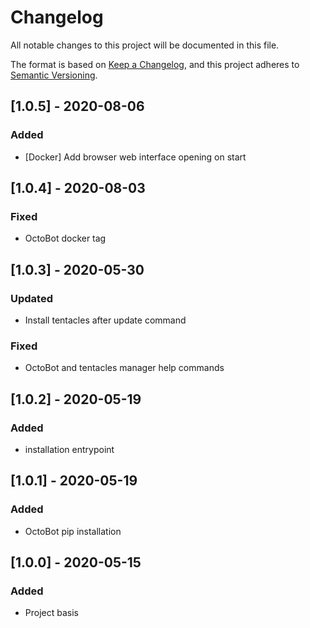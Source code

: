 # Changelog
All notable changes to this project will be documented in this file.

The format is based on [Keep a Changelog](https://keepachangelog.com/en/1.0.0/),
and this project adheres to [Semantic Versioning](https://semver.org/spec/v2.0.0.html).

## [1.0.5] - 2020-08-06
### Added
- [Docker] Add browser web interface opening on start

## [1.0.4] - 2020-08-03
### Fixed
- OctoBot docker tag

## [1.0.3] - 2020-05-30
### Updated
- Install tentacles after update command
### Fixed
- OctoBot and tentacles manager help commands

## [1.0.2] - 2020-05-19
### Added
- installation entrypoint

## [1.0.1] - 2020-05-19
### Added
- OctoBot pip installation

## [1.0.0] - 2020-05-15
### Added
- Project basis
